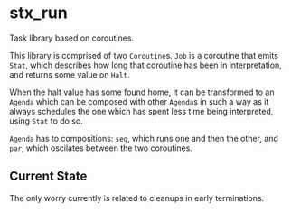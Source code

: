 # stx_run

Task library based on coroutines.

This library is comprised of two `Coroutine`s. `Job` is a coroutine that emits `Stat`, which describes how long that coroutine has been in interpretation, and returns some value on `Halt`. 

When the halt value has some found home, it can be transformed to an `Agenda` which can be composed with other `Agenda`s in such a way as it always schedules the one which has spent less time being interpreted, using `Stat` to do so. 

`Agenda` has to compositions: `seq`, which runs one and then the other, and `par`, which oscilates between the two coroutines. 

## Current State

The only worry currently is related to cleanups in early terminations.
